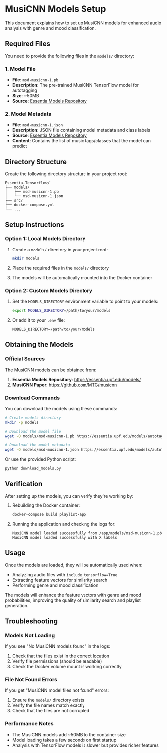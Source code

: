 # MusiCNN Models Setup

This document explains how to set up MusiCNN models for enhanced audio analysis with genre and mood classification.

## Required Files

You need to provide the following files in the `models/` directory:

### 1. Model File
- **File**: `msd-musicnn-1.pb`
- **Description**: The pre-trained MusiCNN TensorFlow model for autotagging
- **Size**: ~50MB
- **Source**: [Essentia Models Repository](https://essentia.upf.edu/models/autotagging/msd/msd-musicnn-1.pb)

### 2. Model Metadata
- **File**: `msd-musicnn-1.json`
- **Description**: JSON file containing model metadata and class labels
- **Source**: [Essentia Models Repository](https://essentia.upf.edu/models/autotagging/msd/msd-musicnn-1.json)
- **Content**: Contains the list of music tags/classes that the model can predict

## Directory Structure

Create the following directory structure in your project root:

```
Essentia-Tensorflow/
├── models/
│   ├── msd-musicnn-1.pb
│   └── msd-musicnn-1.json
├── src/
├── docker-compose.yml
└── ...
```

## Setup Instructions

### Option 1: Local Models Directory

1. Create a `models/` directory in your project root:
   ```bash
   mkdir models
   ```

2. Place the required files in the `models/` directory

3. The models will be automatically mounted into the Docker container

### Option 2: Custom Models Directory

1. Set the `MODELS_DIRECTORY` environment variable to point to your models:
   ```bash
   export MODELS_DIRECTORY=/path/to/your/models
   ```

2. Or add it to your `.env` file:
   ```
   MODELS_DIRECTORY=/path/to/your/models
   ```

## Obtaining the Models

### Official Sources

The MusiCNN models can be obtained from:

1. **Essentia Models Repository**: https://essentia.upf.edu/models/
2. **MusiCNN Paper**: https://github.com/MTG/musicnn

### Download Commands

You can download the models using these commands:

```bash
# Create models directory
mkdir -p models

# Download the model file
wget -O models/msd-musicnn-1.pb https://essentia.upf.edu/models/autotagging/msd/msd-musicnn-1.pb

# Download the model metadata
wget -O models/msd-musicnn-1.json https://essentia.upf.edu/models/autotagging/msd/msd-musicnn-1.json
```

Or use the provided Python script:

```bash
python download_models.py
```

## Verification

After setting up the models, you can verify they're working by:

1. Rebuilding the Docker container:
   ```bash
   docker-compose build playlist-app
   ```

2. Running the application and checking the logs for:
   ```
   MusiCNN model loaded successfully from /app/models/msd-musicnn-1.pb
   MusiCNN model loaded successfully with X labels
   ```

## Usage

Once the models are loaded, they will be automatically used when:

- Analyzing audio files with `include_tensorflow=True`
- Extracting feature vectors for similarity search
- Performing genre and mood classification

The models will enhance the feature vectors with genre and mood probabilities, improving the quality of similarity search and playlist generation.

## Troubleshooting

### Models Not Loading

If you see "No MusiCNN models found" in the logs:

1. Check that the files exist in the correct location
2. Verify file permissions (should be readable)
3. Check the Docker volume mount is working correctly

### File Not Found Errors

If you get "MusiCNN model files not found" errors:

1. Ensure the `models/` directory exists
2. Verify the file names match exactly
3. Check that the files are not corrupted

### Performance Notes

- The MusiCNN models add ~50MB to the container size
- Model loading takes a few seconds on first startup
- Analysis with TensorFlow models is slower but provides richer features
